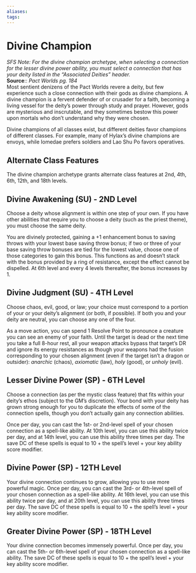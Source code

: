 ```yaml
---
aliases: 
tags: 
---
```


# Divine Champion

_SFS Note: For the divine champion archetype, when selecting a connection for the lesser divine power ability, you must select a connection that has your deity listed in the “Associated Deities” header._  
**Source**:: _Pact Worlds pg. 184_  
Most sentient denizens of the Pact Worlds revere a deity, but few experience such a close connection with their gods as divine champions. A divine champion is a fervent defender of or crusader for a faith, becoming a living vessel for the deity’s power through study and prayer. However, gods are mysterious and inscrutable, and they sometimes bestow this power upon mortals who don’t understand why they were chosen.

Divine champions of all classes exist, but different deities favor champions of different classes. For example, many of Hylax’s divine champions are envoys, while Iomedae prefers soldiers and Lao Shu Po favors operatives.

## Alternate Class Features

The divine champion archetype grants alternate class features at 2nd, 4th, 6th, 12th, and 18th levels.  

## Divine Awakening (SU) - 2ND Level

Choose a deity whose alignment is within one step of your own. If you have other abilities that require you to choose a deity (such as the priest theme), you must choose the same deity.

You are divinely protected, gaining a +1 enhancement bonus to saving throws with your lowest base saving throw bonus; if two or three of your base saving throw bonuses are tied for the lowest value, choose one of those categories to gain this bonus. This functions as and doesn’t stack with the bonus provided by a ring of resistance, except the effect cannot be dispelled. At 6th level and every 4 levels thereafter, the bonus increases by 1.

## Divine Judgment (SU) - 4TH Level

Choose chaos, evil, good, or law; your choice must correspond to a portion of your or your deity’s alignment (or both, if possible). If both you and your deity are neutral, you can choose any one of the four.

As a move action, you can spend 1 Resolve Point to pronounce a creature you can see an enemy of your faith. Until the target is dead or the next time you take a full 8-hour rest, all your weapon attacks bypass that target’s DR and ignore its energy resistances as though your weapons had the fusion corresponding to your chosen alignment (even if the target isn’t a dragon or outsider): _anarchic_ (chaos), _axiomatic_ (law), _holy_ (good), or _unholy_ (evil).

## Lesser Divine Power (SP) - 6TH Level

Choose a connection (as per the mystic class feature) that fits within your deity’s ethos (subject to the GM’s discretion). Your bond with your deity has grown strong enough for you to duplicate the effects of some of the connection spells, though you don’t actually gain any connection abilities.

Once per day, you can cast the 1st- or 2nd-level spell of your chosen connection as a spell-like ability. At 10th level, you can use this ability twice per day, and at 14th level, you can use this ability three times per day. The save DC of these spells is equal to 10 + the spell’s level + your key ability score modifier.

## Divine Power (SP) - 12TH Level

Your divine connection continues to grow, allowing you to use more powerful magic. Once per day, you can cast the 3rd- or 4th-level spell of your chosen connection as a spell-like ability. At 16th level, you can use this ability twice per day, and at 20th level, you can use this ability three times per day. The save DC of these spells is equal to 10 + the spell’s level + your key ability score modifier.  

## Greater Divine Power (SP) - 18TH Level

Your divine connection becomes immensely powerful. Once per day, you can cast the 5th- or 6th-level spell of your chosen connection as a spell-like ability. The save DC of these spells is equal to 10 + the spell’s level + your key ability score modifier.
